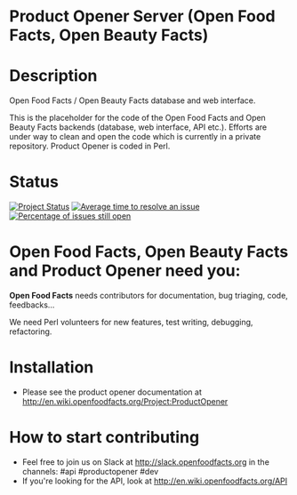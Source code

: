 Product Opener Server (Open Food Facts, Open Beauty Facts)
====================

**Description**
===
Open Food Facts / Open Beauty Facts database and web interface.

This is the placeholder for the code of the Open Food Facts and Open Beauty Facts backends (database, web interface, API etc.).
Efforts are under way to clean and open the code which is currently in a private repository. Product Opener is coded in Perl.


**Status**
===

[![Project Status](http://opensource.box.com/badges/active.svg)](http://opensource.box.com/badges)
[![Average time to resolve an issue](http://isitmaintained.com/badge/resolution/openfoodfacts/openfoodfacts-server.svg)](http://isitmaintained.com/project/openfoodfacts/openfoodfacts-server.svg "Average time to resolve an issue")
[![Percentage of issues still open](http://isitmaintained.com/badge/open/openfoodfacts/openfoodfacts-server.svg)](http://isitmaintained.com/project/openfoodfacts/openfoodfacts-server.svg "Percentage of issues still open")

**Open Food Facts**, **Open Beauty Facts** and **Product Opener** need you:
===

**Open Food Facts** needs contributors for documentation, bug triaging, code, feedbacks…

We need Perl volunteers for new features, test writing, debugging, refactoring.

**Installation**
===
- Please see the product opener documentation at http://en.wiki.openfoodfacts.org/Project:ProductOpener

**How to start contributing**
===
- Feel free to join us on Slack at http://slack.openfoodfacts.org in the channels: #api #productopener #dev
- If you're looking for the API, look at http://en.wiki.openfoodfacts.org/API

